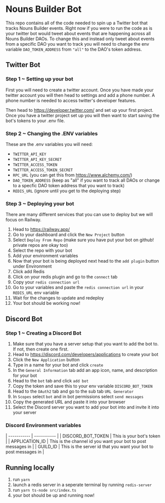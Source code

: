 # Nouns Builder Bot

This repo contains all of the code needed to spin up a Twitter bot that tracks Nouns Builder events. Right now if you were to run the code as is your twitter bot
would tweet about events that are happening across all Nouns Builder DAOs. To change this and instead only tweet about events from a specific DAO you want to track
you will need to change the env variable `DAO_TOKEN_ADDRESS` from `"all"` to the DAO's token address.

## Twitter Bot

### Step 1 ~ Setting up your bot

First you will need to create a twitter account. Once you have made your twitter account you will then head to settings and add a phone number. A phone number is needed to access twitter's developer features.

Then head to https://developer.twitter.com/ and set up your first project. Once you have a twitter project set up you will then want to start saving the bot's tokens to your .env file.

### Step 2 ~ Changing the .ENV variables

These are the .env variables you will need:

- `TWITTER_API_KEY`
- `TWITTER_API_KEY_SECRET`
- `TWITTER_ACCESS_TOKEN`
- `TWITTER_ACCESS_TOKEN_SECRET`
- `RPC_URL` (you can get this from https://www.alchemy.com/)
- `DAO_TOKEN_ADDRESS` (keep as "all" if you want to track all DAOs or change to a specfic DAO token address that you want to track)
- `REDIS_URL` (ignore until you get to the deploying step)

### Step 3 ~ Deploying your bot

There are many different services that you can use to deploy but we will focus on Railway.

1. Head to https://railway.app/
2. Go to your dashboard and click the `New Project` button
3. Select `Deploy From Repo` (make sure you have put your bot on github! private repos are okay too)
4. Select the repo with your bot
5. Add your environment variables
6. Now that your bot is being deployed next head to the `add plugin` button under Environment
7. Click add Redis
8. Click on your redis plugin and go to the `connect` tab
9. Copy your `redis connection url`
10. Go to your variables and paste the `redis connection url` in your `REDIS_URL` env variable
11. Wait for the changes to update and redeploy
12. Your bot should be working now!

## Discord Bot

### Step 1 ~ Creating a Discord Bot

1. Make sure that you have a server setup that you want to add the bot to. If not, then create one first.
2. Head to https://discord.com/developers/applications to create your bot
3. Click the `New Application` button
4. Type in a name for your bot and click `create`
5. In the `General Information` tab add an app icon, name, and description for your bot
6. Head to the `bot` tab and click `add bot`
7. Copy the token and save this to your env variable `DISCORD_BOT_TOKEN`
8. Head to the `OAuth2` tab and go to the sub tab `URL Generator`
9. In `Scopes` select `bot` and in bot permissions select `send messages`
10. Copy the generated URL and paste it into your browser
11. Select the Discord server you want to add your bot into and invite it into your server

### Discord Environment variables

| ----------- | ----------- |
| DISCORD_BOT_TOKEN | This is your bot's token |
| APPLICATION_ID | This is the channel id you want your bot to post messages in |
| GUILD_ID | This is the server id that you want your bot to post messages in |

## Running locally

1. run `yarn`
2. launch a redis server in a seperate terminal by running `redis-server`
3. run `yarn ts-node src/index.ts `
4. your bot should be up and running now!

